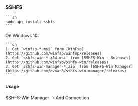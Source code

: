 ### SSHFS

````{tab} Ubuntu 22 ARM [^1]
```sh
sudo apt install sshfs
```
````

On Windows 10:

````{tab} Download
```sh
1. Get `winfsp-*.msi` form [WinFsp](https://github.com/winfsp/winfsp/releases)
2. Get `sshfs-win-*-x64.msi` from [SSHFS-Win - Releases](https://github.com/winfsp/sshfs-win/releases)
3. Get `sshfs-win-manager-*.zip` from [SSHFS-Win Manager](https://github.com/evsar3/sshfs-win-manager/releases)
```
````

#### Usage

SSHFS-Win Manager → Add Connection

[^1]: [How To Use SSHFS to Mount Remote File Systems Over SSH](https://www.digitalocean.com/community/tutorials/how-to-use-sshfs-to-mount-remote-file-systems-over-ssh)